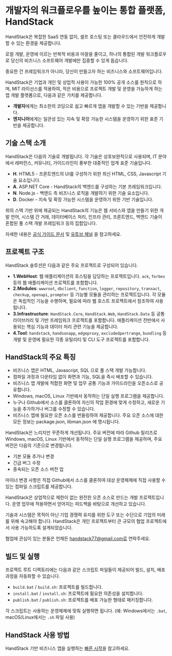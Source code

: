 # 개발자의 워크플로우를 높이는 통합 플랫폼, HandStack

HandStack은 복잡한 SaaS 연동 없이, 셀프 호스팅 또는 클라우드에서 안전하게 개발할 수 있는 환경을 제공합니다.

로컬 개발, 운영에 이르는 반복적 비용과 마찰을 줄이고, 하나의 통합된 개발 워크플로우로 당신의 비즈니스 소프트웨어 개발에만 집중할 수 있게 돕습니다.

중요한 건 프레임워크가 아니라, 당신이 만들고자 하는 비즈니스와 소프트웨어입니다.

HandStack은 기업과 개인 및 상업적 사용이 가능한 100% 공개 소스를 원칙으로 하며, MIT 라이선스를 적용하여, 적은 비용으로 프로젝트 개발 및 운영을 가능하게 하는 앱 개발 플랫폼으로, 다음과 같은 가치를 제공합니다.

- **개발자**에게는 최소한의 코딩으로 쉽고 빠르게 앱을 개발할 수 있는 기반을 제공합니다.
- **엔지니어**에게는 일관성 있는 지속 및 확장 가능한 시스템을 운영하기 위한 표준 기반을 제공합니다.

## 기술 스택 소개

HandStack은 다음의 기술로 개발됩니다. 각 기술은 상호보완적으로 사용되며, IT 분야에서 레퍼런스, 커뮤니티, 가이드라인이 풍부한 대중적인 업계 표준 기술입니다.

- **H**. HTML5 - 프론트엔드의 UI를 구성하기 위한 최신 HTML, CSS, Javascript 기술 요소입니다.
- **A**. ASP.NET Core - HandStack의 백엔드를 구성하는 기본 프레임워크입니다.
- **N**. Node.js - 백엔드 측 비즈니스 로직을 개발하기 위한 기술 요소입니다.
- **D**. Docker - 지속 및 확장 가능한 시스템을 운영하기 위한 기반 기술입니다.

위의 스택 기반 위에 제공되는 HandStack의 기능은 웹 서비스와 앱을 만들기 위한 개발 언어, 시스템 간 거래, 데이터베이스 처리, 인프라 관리, 프론트엔드, 백엔드 기술이 혼합된 풀 스택 개발 프레임워크 등의 집합입니다.

자세한 내용은 [공식 가이드 문서](https://handstack.kr) 및 [유튜브 채널](https://www.youtube.com/@handstack-kr) 을 참고하세요.

## 프로젝트 구조

HandStack 솔루션은 다음과 같은 주요 프로젝트로 구성되어 있습니다.

- **1.WebHost**: 웹 애플리케이션의 호스팅을 담당하는 프로젝트입니다. `ack`, `forbes` 등의 웹 애플리케이션 프로젝트를 포함합니다.
- **2.Modules**: `wwwroot`, `dbclient`, `function`, `logger`, `repository`, `transact`, `checkup`, `openapi`, `prompter` 등 기능별 모듈을 관리하는 프로젝트입니다. 각 모듈은 독립적인 기능을 수행하며, 필요에 따라 웹 호스트 프로젝트에서 참조하여 사용됩니다.
- **3.Infrastructure**: `HandStack.Core`, `HandStack.Web`, `HandStack.Data` 등 공통 라이브러리 및 기반 프레임워크 프로젝트를 포함합니다. 애플리케이션 전반에서 사용되는 핵심 기능과 데이터 처리 관련 기능을 제공합니다.
- **4.Tool**: `handstack`, `handsonapp`, `edgeproxy`, `excludedportrange`, `bundling` 등 개발 및 운영에 필요한 각종 유틸리티 및 CLI 도구 프로젝트를 포함합니다.

## HandStack의 주요 특징

- 비즈니스 앱은 HTML, Javascript, SQL 으로 풀 스택 개발 가능합니다.
- 컴파일 과정과 다운타임 없이 화면과 기능, SQL을 즉시 배포할 수 있습니다.
- 비즈니스 앱 개발에 적합한 화면 및 업무 공통 기능과 가이드라인을 오픈소스로 공유합니다.
- Windows, macOS, Linux 기반에서 동작하는 단일 실행 프로그램을 제공합니다.
- 누구나 Github에서 소스를 클론하여 자신의 작업 환경에 맞게 수정하고, 새로운 기능을 추가하거나 버그를 수정할 수 있습니다.
- 비즈니스 앱에 필요한 오픈 소스를 번들링하여 제공합니다. 주요 오픈 소스에 대한 모든 정보는 package.json, libman.json 에 명시됩니다.

HandStack은 느리지만 꾸준하게 개선됩니다. 주요 버전에 따라 Github 릴리즈로 Windows, macOS, Linux 기반에서 동작하는 단일 실행 프로그램을 제공하며, 주요 버전은 다음의 기준으로 변경됩니다.

- 기본 모듈 추가나 변경
- 긴급 버그 수정
- 종속되는 오픈 소스 버전 업

마이너 변경 사항은 직접 Github에서 소스를 클론하여 대상 운영체제에 직접 사용할 수 있는 컴파일 스크립트를 제공합니다.

HandStack은 상업적으로 제한이 없는 완전한 오픈 소스로 만드는 개발 프로젝트입니다. 운영 업무에 적용하면서 얻어지는 피드백을 바탕으로 개선하고 있습니다.

기술과 시스템은 목적이 아닌 기업 경쟁력 유지를 위한 도구 또는 수단으로 기업의 미래를 위해 숙고해야 합니다. HandStack은 개인 프로젝트부터 큰 규모의 협업 프로젝트에서 사용 가능하도록 설계되었습니다.

협업에 관심이 있는 분들은 언제든 handstack77@gmail.com로 연락주세요.

## 빌드 및 실행

프로젝트 루트 디렉토리에는 다음과 같은 스크립트 파일들이 제공되어 빌드, 설치, 배포 과정을 자동화할 수 있습니다.

- `build.bat` / `build.sh`: 프로젝트를 빌드합니다.
- `install.bat` / `install.sh`: 프로젝트에 필요한 의존성을 설치합니다.
- `publish.bat` / `publish.sh`: 프로젝트를 배포 가능한 형태로 패키징합니다.

각 스크립트는 사용하는 운영체제에 맞춰 실행하면 됩니다. (예: Windows에서는 `.bat`, macOS/Linux에서는 `.sh` 파일 사용)

## HandStack 사용 방법

HandStack 기반 비즈니스 앱을 실행하는 [빠른 시작](https://handstack.kr/docs/startup/%EB%B9%A0%EB%A5%B8-%EC%8B%9C%EC%9E%91)을 참고하세요.
